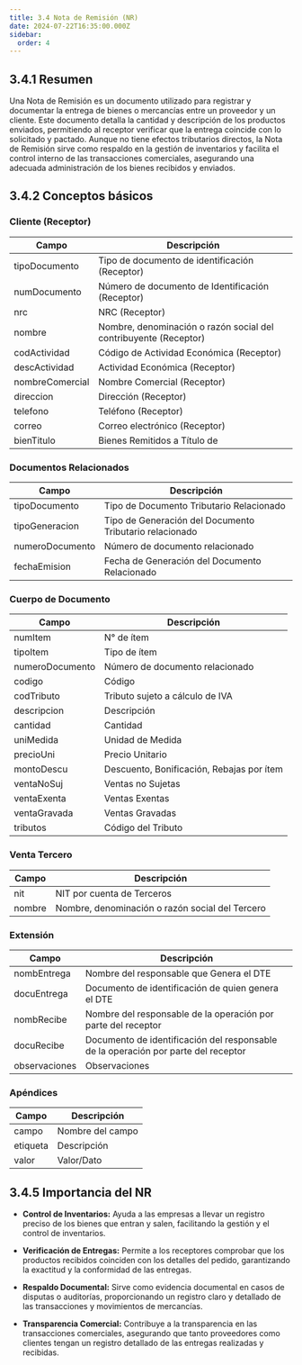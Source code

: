 ```yaml
---
title: 3.4 Nota de Remisión (NR)
date: 2024-07-22T16:35:00.000Z
sidebar:
  order: 4
---
```

## 3.4.1 Resumen

Una Nota de Remisión es un documento utilizado para registrar y documentar la entrega de bienes o mercancías entre un proveedor y un cliente. Este documento detalla la cantidad y descripción de los productos enviados, permitiendo al receptor verificar que la entrega coincide con lo solicitado y pactado. Aunque no tiene efectos tributarios directos, la Nota de Remisión sirve como respaldo en la gestión de inventarios y facilita el control interno de las transacciones comerciales, asegurando una adecuada administración de los bienes recibidos y enviados.


## 3.4.2 Conceptos básicos

### **Cliente (Receptor)**

| **Campo**         | **Descripción**                                          |
|-------------------|----------------------------------------------------------|
| tipoDocumento     | Tipo de documento de identificación (Receptor)          |
| numDocumento      | Número de documento de Identificación (Receptor)        |
| nrc               | NRC (Receptor)                                          |
| nombre            | Nombre, denominación o razón social del contribuyente (Receptor) |
| codActividad      | Código de Actividad Económica (Receptor)                |
| descActividad     | Actividad Económica (Receptor)                          |
| nombreComercial   | Nombre Comercial (Receptor)                             |
| direccion         | Dirección (Receptor)                                    |
| telefono          | Teléfono (Receptor)                                     |
| correo            | Correo electrónico (Receptor)                           |
| bienTitulo        | Bienes Remitidos a Título de                            |


### **Documentos Relacionados**

| **Campo**         | **Descripción**                                         |
|-------------------|---------------------------------------------------------|
| tipoDocumento     | Tipo de Documento Tributario Relacionado               |
| tipoGeneracion    | Tipo de Generación del Documento Tributario relacionado |
| numeroDocumento   | Número de documento relacionado                        |
| fechaEmision      | Fecha de Generación del Documento Relacionado           |


### **Cuerpo de Documento**

| **Campo**         | **Descripción**                                         |
|-------------------|---------------------------------------------------------|
| numItem           | N° de ítem                                              |
| tipoItem          | Tipo de ítem                                           |
| numeroDocumento   | Número de documento relacionado                        |
| codigo            | Código                                                  |
| codTributo        | Tributo sujeto a cálculo de IVA                        |
| descripcion       | Descripción                                             |
| cantidad          | Cantidad                                                |
| uniMedida         | Unidad de Medida                                        |
| precioUni         | Precio Unitario                                         |
| montoDescu        | Descuento, Bonificación, Rebajas por ítem               |
| ventaNoSuj        | Ventas no Sujetas                                      |
| ventaExenta       | Ventas Exentas                                         |
| ventaGravada      | Ventas Gravadas                                        |
| tributos          | Código del Tributo                                     |


### **Venta Tercero**

| **Campo**         | **Descripción**                                          |
|-------------------|----------------------------------------------------------|
| nit               | NIT por cuenta de Terceros                              |
| nombre            | Nombre, denominación o razón social del Tercero         |


### **Extensión**

| **Campo**         | **Descripción**                                          |
|-------------------|----------------------------------------------------------|
| nombEntrega       | Nombre del responsable que Genera el DTE                |
| docuEntrega       | Documento de identificación de quien genera el DTE      |
| nombRecibe        | Nombre del responsable de la operación por parte del receptor |
| docuRecibe        | Documento de identificación del responsable de la operación por parte del receptor |
| observaciones     | Observaciones                                           |

### **Apéndices**

| **Campo** | **Descripción**                |
|-----------|--------------------------------|
| campo     | Nombre del campo                |
| etiqueta  | Descripción                     |
| valor     | Valor/Dato                      |


## 3.4.5 Importancia del NR
 * **Control de Inventarios:** Ayuda a las empresas a llevar un registro preciso de los bienes que entran y salen, facilitando la gestión y el control de inventarios.

 * **Verificación de Entregas:** Permite a los receptores comprobar que los productos recibidos coinciden con los detalles del pedido, garantizando la exactitud y la conformidad de las entregas.

 * **Respaldo Documental:** Sirve como evidencia documental en casos de disputas o auditorías, proporcionando un registro claro y detallado de las transacciones y movimientos de mercancías.

 * **Transparencia Comercial:** Contribuye a la transparencia en las transacciones comerciales, asegurando que tanto proveedores como clientes tengan un registro detallado de las entregas realizadas y recibidas.
